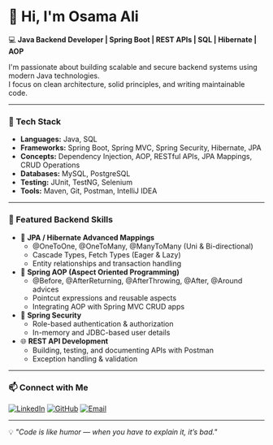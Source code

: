 # 👋 Hi, I'm Osama Ali  

💻 **Java Backend Developer | Spring Boot | REST APIs | SQL | Hibernate | AOP**

I'm passionate about building scalable and secure backend systems using modern Java technologies.  
I focus on clean architecture, solid principles, and writing maintainable code.

---

### 🧠 Tech Stack
- **Languages:** Java, SQL  
- **Frameworks:** Spring Boot, Spring MVC, Spring Security, Hibernate, JPA  
- **Concepts:** Dependency Injection, AOP, RESTful APIs, JPA Mappings, CRUD Operations  
- **Databases:** MySQL, PostgreSQL  
- **Testing:** JUnit, TestNG, Selenium  
- **Tools:** Maven, Git, Postman, IntelliJ IDEA  

---

### 🚀 Featured Backend Skills
- 🔗 **JPA / Hibernate Advanced Mappings**
  - @OneToOne, @OneToMany, @ManyToMany (Uni & Bi-directional)
  - Cascade Types, Fetch Types (Eager & Lazy)
  - Entity relationships and transaction handling  
- 🧩 **Spring AOP (Aspect Oriented Programming)**
  - @Before, @AfterReturning, @AfterThrowing, @After, @Around advices
  - Pointcut expressions and reusable aspects
  - Integrating AOP with Spring MVC CRUD apps  
- 🔐 **Spring Security**
  - Role-based authentication & authorization  
  - In-memory and JDBC-based user details  
- 🌐 **REST API Development**
  - Building, testing, and documenting APIs with Postman  
  - Exception handling & validation

---
### 📫 Connect with Me
[![LinkedIn](https://img.shields.io/badge/LinkedIn-blue?style=for-the-badge&logo=linkedin)](https://linkedin.com/in/osama3li)
[![GitHub](https://img.shields.io/badge/GitHub-black?style=for-the-badge&logo=github)](https://github.com/OsamaAli12353)
[![Email](https://img.shields.io/badge/Email-red?style=for-the-badge&logo=gmail)](mailto:osamaalsharqawy92@gmail.com)

---

💡 *"Code is like humor — when you have to explain it, it’s bad."*
